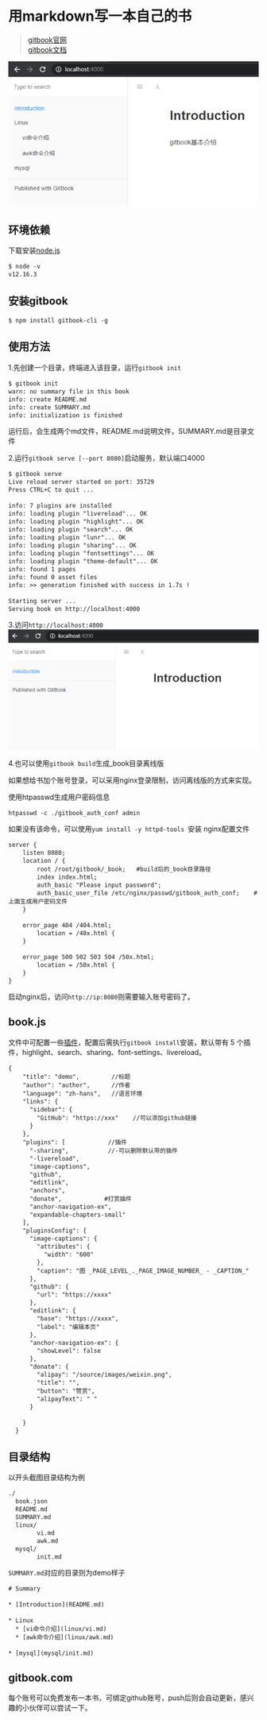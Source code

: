 # 用markdown写一本自己的书

>[gitbook官网](https://www.gitbook.com/)   
>[gitbook文档](https://docs.gitbook.com/)

![](./images/demo.png)
## 环境依赖

下载安装[node.js](https://nodejs.org/en/)

```
$ node -v
v12.16.3
```

## 安装gitbook

```
$ npm install gitbook-cli -g
```

## 使用方法

1.先创建一个目录，终端进入该目录，运行`gitbook init`
```
$ gitbook init
warn: no summary file in this book
info: create README.md
info: create SUMMARY.md
info: initialization is finished
```
运行后，会生成两个md文件，README.md说明文件，SUMMARY.md是目录文件

2.运行`gitbook serve [--port 8080]`启动服务，默认端口4000
```
$ gitbook serve
Live reload server started on port: 35729
Press CTRL+C to quit ...

info: 7 plugins are installed
info: loading plugin "livereload"... OK
info: loading plugin "highlight"... OK
info: loading plugin "search"... OK
info: loading plugin "lunr"... OK
info: loading plugin "sharing"... OK
info: loading plugin "fontsettings"... OK
info: loading plugin "theme-default"... OK
info: found 1 pages
info: found 0 asset files
info: >> generation finished with success in 1.7s !

Starting server ...
Serving book on http://localhost:4000
```

3.访问`http://localhost:4000`
![](./images/init.png)

4.也可以使用`gitbook build`生成_book目录离线版

如果想给书加个账号登录，可以采用nginx登录限制，访问离线版的方式来实现。

使用htpasswd生成用户密码信息
```
htpasswd -c ./gitbook_auth_conf admin
```
如果没有该命令，可以使用`yum install -y httpd-tools
`安装
nginx配置文件
```
server {
    listen 8080;
    location / {
        root /root/gitbook/_book;   #build后的_book目录路径
        index index.html;
        auth_basic "Please input password";
        auth_basic_user_file /etc/nginx/passwd/gitbook_auth_conf;    #上面生成用户密码文件
    }

    error_page 404 /404.html;
        location = /40x.html {
    }

    error_page 500 502 503 504 /50x.html;
        location = /50x.html {
    }
}
```
启动nginx后，访问`http://ip:8080`则需要输入账号密码了。

## book.js

文件中可配置一些[插件](https://plugins.gitbook.com/)，配置后需执行`gitbook install`安装，默认带有 5 个插件，highlight、search、sharing、font-settings、livereload。
```
{
    "title": "demo",         //标题
    "author": "author",      //作者
    "language": "zh-hans",   //语言环境
    "links": {
      "sidebar": {
        "GitHub": "https://xxx"    //可以添加github链接
      }
    },
    "plugins": [            //插件
      "-sharing",           //-可以删除默认带的插件
      "-livereload",
      "image-captions",
      "github",
      "editlink",
      "anchors",
      "donate",            #打赏插件
      "anchor-navigation-ex",
      "expandable-chapters-small"
    ],
    "pluginsConfig": {
      "image-captions": {
        "attributes": {
          "width": "600"
        },
        "caption": "图 _PAGE_LEVEL_._PAGE_IMAGE_NUMBER_ - _CAPTION_"
      },
      "github": {
        "url": "https://xxxx"
      },
      "editlink": {
        "base": "https://xxxx",
        "label": "编辑本页"
      },
      "anchor-navigation-ex": {
        "showLevel": false
      },
      "donate": {
        "alipay": "/source/images/weixin.png",
        "title": "",
        "button": "赞赏",
        "alipayText": " "
      }
    
    }
  }
```

## 目录结构
以开头截图目录结构为例   
```
./
  book.json
  README.md
  SUMMARY.md
  linux/
        vi.md
        awk.md
  mysql/
        init.md
```

`SUMMARY.md`对应的目录则为demo样子
```
# Summary

* [Introduction](README.md)

* Linux
  * [vi命令介绍](linux/vi.md)
  * [awk命令介绍](linux/awk.md)

* [mysql](mysql/init.md)
```

## gitbook.com
每个账号可以免费发布一本书，可绑定github账号，push后则会自动更新，感兴趣的小伙伴可以尝试一下。